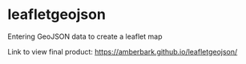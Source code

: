# leafletgeojson
Entering GeoJSON data to create a leaflet map

Link to view final product:
https://amberbark.github.io/leafletgeojson/
